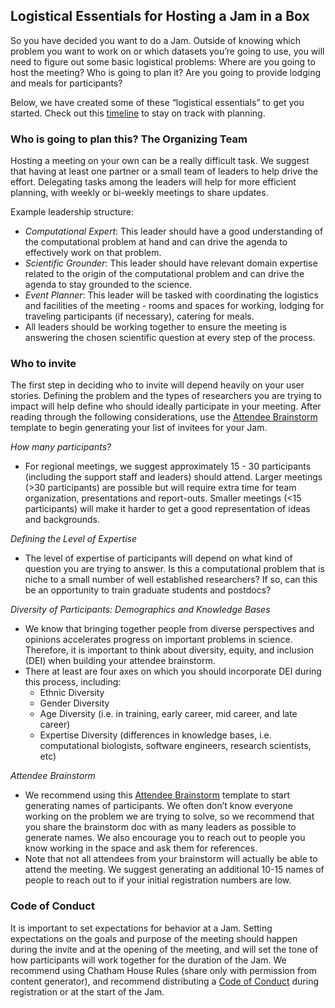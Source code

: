 ## Logistical Essentials for Hosting a Jam in a Box

So you have decided you want to do a Jam. Outside of knowing which problem you want to work on or which datasets you’re going to use, you will need to figure out some basic logistical problems: Where are you going to host the meeting? Who is going to plan it? Are you going to provide lodging and meals for participants? 

Below, we have created some of these “logistical essentials” to get you started. Check out this [timeline](../docs/logistics/timeline.md) to stay on track with planning.

### Who is going to plan this? The Organizing Team

Hosting a meeting on your own can be a really difficult task. We suggest that having at least one partner or a small team of leaders to help drive the effort. Delegating tasks among the leaders will help for more efficient planning, with weekly or bi-weekly meetings to share updates. 

Example leadership structure:
- *Computational Expert*: This leader should have a good understanding of the computational problem at hand and can drive the agenda to effectively work on that problem.
- *Scientific Grounder*: This leader should have relevant domain expertise related to the origin of the computational problem and can drive the agenda to stay grounded to the science.
- *Event Planner*: This leader will be tasked with coordinating the logistics and facilities of the meeting - rooms and spaces for working, lodging for traveling participants (if necessary), catering for meals.
- All leaders should be working together to ensure the meeting is answering the chosen scientific question at every step of the process.

### Who to invite

The first step in deciding who to invite will depend heavily on your user stories. Defining the problem and the types of researchers you are trying to impact will help define who should ideally participate in your meeting. After reading through the following considerations, use the [Attendee Brainstorm](../docs/templates/Attendee_Brainstorm_Template.xlsx) template to begin generating your list of invitees for your Jam.

*How many participants?*
- For regional meetings, we suggest approximately 15 - 30 participants (including the support staff and leaders) should attend. Larger meetings (>30 participants) are possible but will require extra time for team organization, presentations and report-outs. Smaller meetings (<15 participants) will make it harder to get a good representation of ideas and backgrounds.

*Defining the Level of Expertise*
- The level of expertise of participants will depend on what kind of question you are trying to answer. Is this a computational problem that is niche to a small number of well established researchers? If so, can this be an opportunity to train graduate students and postdocs? 

*Diversity of Participants: Demographics and Knowledge Bases*
- We know that bringing together people from diverse perspectives and opinions accelerates progress on important problems in science. Therefore, it is important to think about diversity, equity, and inclusion (DEI) when building your attendee brainstorm.
- There at least are four axes on which you should incorporate DEI during this process, including:
  - Ethnic Diversity
  - Gender Diversity
  - Age Diversity (i.e. in training, early career, mid career, and late career)
  - Expertise Diversity (differences in knowledge bases, i.e. computational biologists, software engineers, research scientists, etc)

*Attendee Brainstorm*
- We recommend using this [Attendee Brainstorm](../docs/templates/Attendee_Brainstorm_Template.xlsx) template to start generating names of participants. We often don’t know everyone working on the problem we are trying to solve, so we recommend that you share the brainstorm doc with as many leaders as possible to generate names. We also encourage you to reach out to people you know working in the space and ask them for references.
- Note that not all attendees from your brainstorm will actually be able to attend the meeting. We suggest generating an additional 10-15 names of people to reach out to if your initial registration numbers are low.

### Code of Conduct
It is important to set expectations for behavior at a Jam. Setting expectations on the goals and  purpose of the meeting should happen during the invite and at the opening of the meeting, and will set the tone of how participants will work together for the duration of the Jam. We recommend using Chatham House Rules (share only with permission from content generator), and recommend distributing a [Code of Conduct](../docs/templates/code_of_conduct_template.md) during registration or at the start of the Jam.
